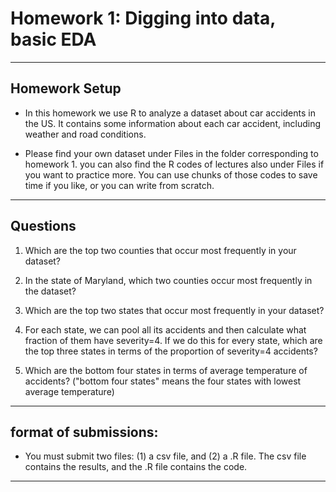 # Homework 1: Digging into data, basic EDA
<hr/>

## Homework Setup
- In this homework we use R to analyze a dataset about car accidents in the US. It contains some information about each car accident, including weather and road conditions.

- Please find your own dataset under Files in the folder corresponding to homework 1. you can also find the R codes of lectures also under Files if you want to practice more. You can use chunks of those codes to save time if you like, or you can write from scratch.
<hr/>

## Questions
1. Which are the top two counties that occur most frequently in your dataset?

2. In the state of Maryland, which two counties occur most frequently in the dataset?

3. Which are the top two states that occur most frequently in your dataset?

4. For each state, we can pool all its accidents and then calculate what fraction of them have severity=4. If we do this for every state, which are the top three states in terms of the proportion of severity=4 accidents?

5. Which are the bottom four states in terms of average temperature of accidents? ("bottom four states" means the four states with lowest average temperature)
<hr/>

## format of submissions:
- You must submit two files: (1) a csv file, and (2) a .R file. The csv file contains the results, and the .R file contains the code.
<hr/>
